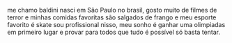 me chamo baldini nasci em São Paulo no brasil, gosto muito de filmes de terror e minhas comidas favoritas são salgados de frango e meu esporte favorito é skate sou profissional nisso, meu sonho é ganhar uma olimpiadas em primeiro lugar e provar para todos que tudo é possível só basta tentar.
